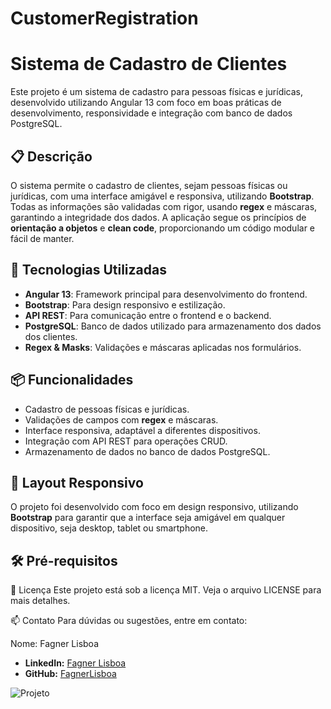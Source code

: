 # CustomerRegistration

# Sistema de Cadastro de Clientes

Este projeto é um sistema de cadastro para pessoas físicas e jurídicas, desenvolvido utilizando Angular 13 com foco em boas práticas de desenvolvimento, responsividade e integração com banco de dados PostgreSQL.

## 📋 Descrição

O sistema permite o cadastro de clientes, sejam pessoas físicas ou jurídicas, com uma interface amigável e responsiva, utilizando **Bootstrap**. Todas as informações são validadas com rigor, usando **regex** e máscaras, garantindo a integridade dos dados. A aplicação segue os princípios de **orientação a objetos** e **clean code**, proporcionando um código modular e fácil de manter.

## 🚀 Tecnologias Utilizadas

- **Angular 13**: Framework principal para desenvolvimento do frontend.
- **Bootstrap**: Para design responsivo e estilização.
- **API REST**: Para comunicação entre o frontend e o backend.
- **PostgreSQL**: Banco de dados utilizado para armazenamento dos dados dos clientes.
- **Regex & Masks**: Validações e máscaras aplicadas nos formulários.

## 📦 Funcionalidades

- Cadastro de pessoas físicas e jurídicas.
- Validações de campos com **regex** e máscaras.
- Interface responsiva, adaptável a diferentes dispositivos.
- Integração com API REST para operações CRUD.
- Armazenamento de dados no banco de dados PostgreSQL.

## 🎨 Layout Responsivo

O projeto foi desenvolvido com foco em design responsivo, utilizando **Bootstrap** para garantir que a interface seja amigável em qualquer dispositivo, seja desktop, tablet ou smartphone.

## 🛠️ Pré-requisitos

📝 Licença
Este projeto está sob a licença MIT. Veja o arquivo LICENSE para mais detalhes.

📫 Contato
Para dúvidas ou sugestões, entre em contato:

Nome: Fagner Lisboa
- **LinkedIn:** [Fagner Lisboa](https://www.linkedin.com/in/fagner-lisboa-dev/)
- **GitHub:** [FagnerLisboa](https://github.com/FagnerLisboa/)


![Projeto](assets/formulario.png)
